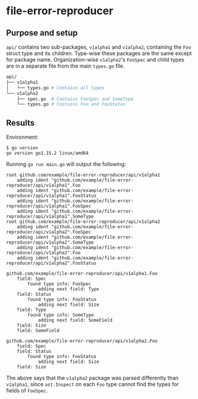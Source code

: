 # file-error-reproducer

## Purpose and setup

`api/` contains two sub-packages, `v1alpha1` and `v1alpha2`, containing the `Foo` struct type and its children.
Type-wise these packages are the same except for package name. Organization-wise `v1alpha2`'s `FooSpec`
and child types are in a separate file from the main `types.go` file.

```sh
api/
├── v1alpha1
│   └── types.go # Contains all types
└── v1alpha2
    ├── spec.go  # Contains FooSpec and SomeType
    └── types.go # Contains Foo and FooStatus
```

## Results

Environment:

```console
$ go version
go version go1.15.2 linux/amd64
```

Running `go run main.go` will output the following:

```
root github.com/example/file-error-reproducer/api/v1alpha1
	adding ident "github.com/example/file-error-reproducer/api/v1alpha1".Foo
	adding ident "github.com/example/file-error-reproducer/api/v1alpha1".FooStatus
	adding ident "github.com/example/file-error-reproducer/api/v1alpha1".FooSpec
	adding ident "github.com/example/file-error-reproducer/api/v1alpha1".SomeType
root github.com/example/file-error-reproducer/api/v1alpha2
	adding ident "github.com/example/file-error-reproducer/api/v1alpha2".FooSpec
	adding ident "github.com/example/file-error-reproducer/api/v1alpha2".SomeType
	adding ident "github.com/example/file-error-reproducer/api/v1alpha2".Foo
	adding ident "github.com/example/file-error-reproducer/api/v1alpha2".FooStatus

github.com/example/file-error-reproducer/api/v1alpha1.Foo
	field: Spec
		found type info: FooSpec
			adding next field: Type
	field: Status
		found type info: FooStatus
			adding next field: Size
	field: Type
		found type info: SomeType
			adding next field: SomeField
	field: Size
	field: SomeField

github.com/example/file-error-reproducer/api/v1alpha2.Foo
	field: Spec
	field: Status
		found type info: FooStatus
			adding next field: Size
	field: Size
```

The above says that the `v1alpha2` package was parsed differently than `v1alpha1`, since `ast.Inspect`
on each `Foo` type cannot find the types for fields of `FooSpec`.
